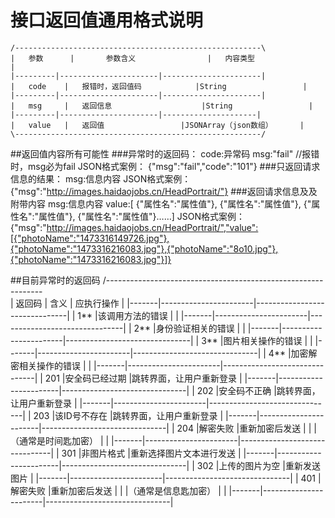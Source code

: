 # 接口返回值通用格式说明
	/-------------------------------------------------------\
	|	参数		|		参数含义				|	内容类型					|
	|---------|----------------------|----------------------|
	|	code	|	报错时，返回值码			|String					|
	|---------|----------------------|----------------------|
	|	msg		|	返回信息					|String					|
	|---------|----------------------|---------------------|
	|	value	|	返回值					|JSONArray（json数组）		|
	\-------------------------------------------------------/
	
##返回值内容所有可能性
###异常时的返回码：
	code:异常码
	msg:"fail"	//报错时，msg必为fail
	JSON格式案例：
	{"msg":"fail","code":"101"}
###只返回请求信息的结果：
	msg:信息内容
	JSON格式案例：
	{"msg":"http://images.haidaojobs.cn/HeadPortrait/"}
###返回请求信息及及附带内容
	msg:信息内容
	value:[ {"属性名":"属性值"},
				{"属性名":"属性值"},
				{"属性名":"属性值"},
				{"属性名":"属性值"}……]
	JSON格式案例：
	{"msg":"http://images.haidaojobs.cn/HeadPortrait/","value":[{"photoName":"1473316149726.jpg"},{"photoName":"1473316216083.jpg"},{"photoName":"8o10.jpg"},{"photoName":"1473316216083.jpg"}]}
	
##目前异常时的返回码
	/--------------------------------------------------------------\
	|	返回码	|	含义						|	应执行操作							|
	|-------|-----------------------|-------------------------------|
	|  1**		|该调用方法的错误				|										|
	|-------|-----------------------|-------------------------------|
	|  2**		|身份验证相关的错误			|										|
	|-------|-----------------------|-------------------------------|
	|  3**		|图片相关操作的错误			|										|
	|-------|-----------------------|-------------------------------|
	|  4**		|加密解密相关操作的错误			|										|
	|-------|-----------------------|-------------------------------|
	|  201		|安全码已经过期				|跳转界面，让用户重新登录					|
	|-------|-----------------------|-------------------------------|
	|  202		|安全码不正确					|跳转界面，让用户重新登录					|
	|-------|-----------------------|-------------------------------|
	|  203		|该ID号不存在				|跳转界面，让用户重新登录					|
	|-------|-----------------------|-------------------------------|
	|  204		|解密失败						|重新加密后发送							|
	|			|（通常是时间匙加密）			|										|
	|-------|-----------------------|-------------------------------|
	|  301		|非图片格式					|重新选择图片文本进行发送					|
	|-------|-----------------------|-------------------------------|
	|  302		|上传的图片为空				|重新发送图片								|
	|-------|-----------------------|-------------------------------|
	|  401		|解密失败						|重新加密后发送							|
	|			|（通常是信息匙加密）			|										|
	|-------|-----------------------|-------------------------------|